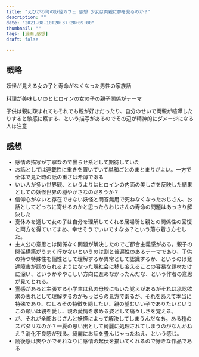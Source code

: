 ```yaml
---
title: "えびがわ町の妖怪カフェ 感想 少女は両親に夢を見るのか？"
description: ""
date: "2021-08-10T20:37:28+09:00"
thumbnail: ""
tags: [漫画,感想]
draft: false

---
```

## 概略
妖怪が見える女の子と寿命がなくなった男性の家族話

料理が美味しいのとヒロインの女の子の親子関係がテーマ

子供は親に疎まれてもそれでも親が好きだったり、自分のせいで両親が喧嘩したりすると敏感に察する、という描写があるのでその辺が精神的にダメージになる人は注意

## 感想
- 感情の描写が丁寧なので曇らせ系として期待していた
- お話としては連載性に重きを置いていて単和ごとのまとまりがよい。一方で全体で見た時の話の重さは希薄である
- いい人が多い世界観、というよりはヒロインの内面の美しさを反映した結果としての妖怪世界の穏やかさなのだろうか？
- 信仰心がないと存在できない妖怪と問答無用で死ねなくなったおじさん、お話としてどっちに寄せるのかと思ったらおじさんの寿命の問題はあっさり解決した
- 夏休みを通して女の子は自分を理解してくれる居場所と親との関係性の回復と両方を得ていてまあ、幸せそうでいいですなあ？という落ち着き方をした。
- 主人公の意思とは関係なく問題が解決したのでご都合主義感がある。親子の関係構築がうまく行かないというのは割と普遍性のあるテーマであり、子供の持つ特殊性を個性として理解するか異常として認識するか、というのは発達障害が認められるようになった現社会に移し変えることの容易な題材だけに深い、というかややこしい方向に進めなかったんだな、という作者の意思が見てとれる。
- 霊感があると主張する小学生は私の母校にもいた覚えがあるがそれは承認欲求の表れとして理解するのがもっぱらの見方であるが、それをあえて本当に特殊であり、むしろその特徴を隠したい、親の望むいい子でありたいというこの願いは親を愛し、親の愛情を求める姿として痛々しさを覚える。
- が、それが全部おじさんと妖怪によって解決してしまうんだなあ。ある種のスパダリなのか？一夏の思い出として綺麗に処理されてしまうのがなんかねえ？消化不良感が残る。綺麗にお話を畳んじゃったねえ、という感じ。
- 読後感は爽やかでそれなりに感情の起伏を描いてくれるので好きな作品である

<div data-vc_mylinkbox_id="887684989"></div>